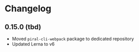 # Changelog

## 0.15.0 (tbd)

- Moved `piral-cli-webpack` package to dedicated repository
- Updated Lerna to v6

